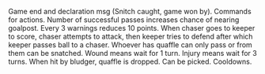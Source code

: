 Game end and declaration msg (Snitch caught, game won by).
Commands for actions.
Number of successful passes increases chance of nearing goalpost.
Every 3 warnings reduces 10 points.
When chaser goes to keeper to score, chaser attempts to attack, then keeper tries to defend after which keeper passes ball to a chaser.
Whoever has quaffle can only pass or from them can be snatched.
Wound means wait for 1 turn.
Injury means wait for 3 turns.
When hit by bludger, quaffle is dropped. Can be picked.
Cooldowns.